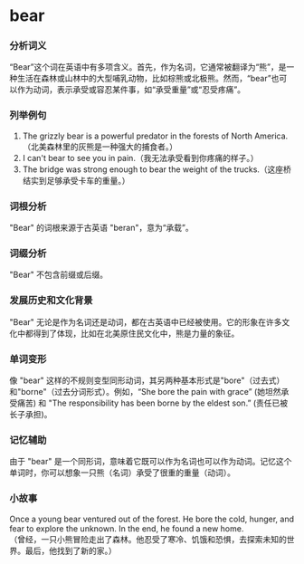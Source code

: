 # bear

### 分析词义

  

“Bear”这个词在英语中有多项含义。首先，作为名词，它通常被翻译为“熊”，是一种生活在森林或山林中的大型哺乳动物，比如棕熊或北极熊。然而，“bear”也可以作为动词，表示承受或容忍某件事，如“承受重量”或“忍受疼痛”。

  

### 列举例句

  

1.  The grizzly bear is a powerful predator in the forests of North America.（北美森林里的灰熊是一种强大的捕食者。）
2.  I can't bear to see you in pain.（我无法承受看到你疼痛的样子。）
3.  The bridge was strong enough to bear the weight of the trucks.（这座桥结实到足够承受卡车的重量。）

  

### 词根分析

  

"Bear" 的词根来源于古英语 "beran"，意为“承载”。

  

### 词缀分析

  

"Bear" 不包含前缀或后缀。

  

### 发展历史和文化背景

  

"Bear" 无论是作为名词还是动词，都在古英语中已经被使用。它的形象在许多文化中都得到了体现，比如在北美原住民文化中，熊是力量的象征。

  

### 单词变形

  

像 "bear" 这样的不规则变型同形动词，其另两种基本形式是"bore"（过去式）和"borne"（过去分词形式）。例如，“She bore the pain with grace” (她坦然承受痛苦) 和 "The responsibility has been borne by the eldest son.” (责任已被长子承担)。

  

### 记忆辅助

  

由于 "bear" 是一个同形词，意味着它既可以作为名词也可以作为动词。记忆这个单词时，你可以想象一只熊（名词）承受了很重的重量（动词）。

  

### 小故事

  

Once a young bear ventured out of the forest. He bore the cold, hunger, and fear to explore the unknown. In the end, he found a new home.  
（曾经，一只小熊冒险走出了森林。他忍受了寒冷、饥饿和恐惧，去探索未知的世界。最后，他找到了新的家。）
